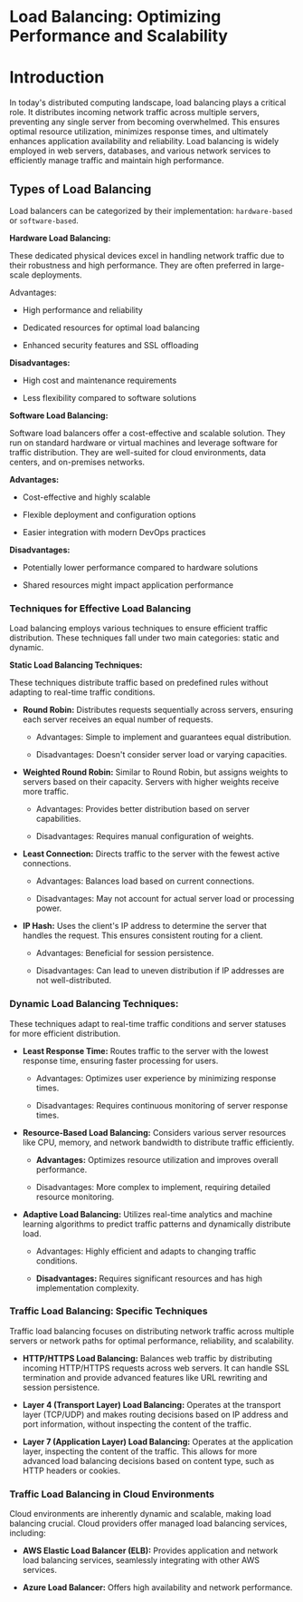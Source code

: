 # Load Balancing: Optimizing Performance and Scalability

# Introduction

In today's distributed computing landscape, load balancing plays a critical role. It distributes incoming network traffic across multiple servers, preventing any single server from becoming overwhelmed. This ensures optimal resource utilization, minimizes response times, and ultimately enhances application availability and reliability. Load balancing is widely employed in web servers, databases, and various network services to efficiently manage traffic and maintain high performance.

## Types of Load Balancing

Load balancers can be categorized by their implementation: ```hardware-based``` or ```software-based```.



__Hardware Load Balancing:__

These dedicated physical devices excel in handling network traffic due to their robustness and high performance. They are often preferred in large-scale deployments.

Advantages:

- High performance and reliability

- Dedicated resources for optimal load balancing

- Enhanced security features and SSL offloading

__Disadvantages:__

- High cost and maintenance requirements

- Less flexibility compared to software solutions

__Software Load Balancing:__

Software load balancers offer a cost-effective and scalable solution. They run on standard hardware or virtual machines and leverage software for traffic distribution. They are well-suited for cloud environments, data centers, and on-premises networks.

__Advantages:__

- Cost-effective and highly scalable

- Flexible deployment and configuration options

- Easier integration with modern DevOps practices

__Disadvantages:__

- Potentially lower performance compared to hardware solutions

- Shared resources might impact application performance

### Techniques for Effective Load Balancing

Load balancing employs various techniques to ensure efficient traffic distribution. These techniques fall under two main categories: static and dynamic.

__Static Load Balancing Techniques:__

These techniques distribute traffic based on predefined rules without adapting to real-time traffic conditions.


- __Round Robin:__ Distributes requests sequentially across servers, ensuring each server receives an equal number of requests.

  - Advantages: Simple to implement and guarantees equal distribution.

  - Disadvantages: Doesn't consider server load or varying capacities.

- __Weighted Round Robin:__ Similar to Round Robin, but assigns weights to servers based on their capacity. Servers with higher weights receive more traffic.

  - Advantages: Provides better distribution based on server capabilities.

  - Disadvantages: Requires manual configuration of weights.

- __Least Connection:__ Directs traffic to the server with the fewest active connections.

  - Advantages: Balances load based on current connections.

  - Disadvantages: May not account for actual server load or processing power.

- __IP Hash:__ Uses the client's IP address to determine the server that handles the request. This ensures consistent routing for a client.

  - Advantages: Beneficial for session persistence.

  - Disadvantages: Can lead to uneven distribution if IP addresses are not well-distributed.

### Dynamic Load Balancing Techniques:

These techniques adapt to real-time traffic conditions and server statuses for more efficient distribution.



- __Least Response Time:__ Routes traffic to the server with the lowest response time, ensuring faster processing for users.

  - Advantages: Optimizes user experience by minimizing response times.

  - Disadvantages: Requires continuous monitoring of server response times.

- __Resource-Based Load Balancing:__ Considers various server resources like CPU, memory, and network bandwidth to distribute traffic efficiently.

  - __Advantages:__ Optimizes resource utilization and improves overall performance.

  - Disadvantages: More complex to implement, requiring detailed resource monitoring.

- __Adaptive Load Balancing:__ Utilizes real-time analytics and machine learning algorithms to predict traffic patterns and dynamically distribute load.

  - Advantages: Highly efficient and adapts to changing traffic conditions.

  - __Disadvantages:__ Requires significant resources and has high implementation complexity.

### Traffic Load Balancing: Specific Techniques

Traffic load balancing focuses on distributing network traffic across multiple servers or network paths for optimal performance, reliability, and scalability.


- __HTTP/HTTPS Load Balancing:__ Balances web traffic by distributing incoming HTTP/HTTPS requests across web servers. It can handle SSL termination and provide advanced features like URL rewriting and session persistence.

- __Layer 4 (Transport Layer) Load Balancing:__ Operates at the transport layer (TCP/UDP) and makes routing decisions based on IP address and port information, without inspecting the content of the traffic.

- __Layer 7 (Application Layer) Load Balancing:__ Operates at the application layer, inspecting the content of the traffic. This allows for more advanced load balancing decisions based on content type, such as HTTP headers or cookies.

### Traffic Load Balancing in Cloud Environments

Cloud environments are inherently dynamic and scalable, making load balancing crucial. Cloud providers offer managed load balancing services, including:



- __AWS Elastic Load Balancer (ELB):__ Provides application and network load balancing services, seamlessly integrating with other AWS services.

- __Azure Load Balancer:__ Offers high availability and network performance.



